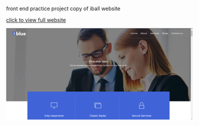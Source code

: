 front end practice project copy of iball website

<a href='https://tushar42002.github.io/iblue-clone/' target='_blank'> click to view full website </a>

<img src='iblue-clone.png' alt='website screenshort'>
